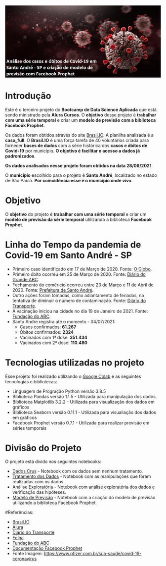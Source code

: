 <p align="center">
  <img alt="Análise dos casos e óbitos de Covid-19 em Santo André - SP e criação de modelo de previsão com Facebook Prophet" src="https://github.com/EltonGS/BC_DS_projeto_modulo_3/blob/main/imagens/covid-19_0.jpg" />
  
# Introdução 

Este é o terceiro projeto do **Bootcamp de Data Science Aplicada** que está sendo ministrado pela **Alura Cursos**.
O **objetivo** desse projeto é **trabalhar com uma série temporal** e criar um **modelo de previsão com a biblioteca Facebook Prophet**.

Os dados foram obtidos através do site [Brasil.IO](https://brasil.io/dataset/covid19/caso_full/). A planilha analisada é a **caso_full**.
O **Brasil.IO** é uma força tarefa de 40 voluntários criada para fornecer **bases de dados** com a série histórica dos **casos e óbitos de Covid-19** por município. **O objetivo é facilitar o acesso a dados já padronizados**.

**Os dados analisados nesse projeto foram obtidos na data 28/06/2021**.

O **município** escolhido para o projeto é **Santo André**, localizado no estado de São Paulo. **Por coincidência esse é o município onde vivo**.

# Objetivo
  
O **objetivo** do projeto é **trabalhar com uma série temporal** e criar um **modelo de previsão da série temporal** utilizando a biblioteca **Facebook Prophet**.
  
# Linha do Tempo da pandemia de Covid-19 em Santo André - SP
  
- Primeiro caso identificado em 17 de Março de 2020. Fonte: [O Globo](https://oglobo.globo.com/sociedade/santo-andre-no-abc-paulistaconfirma-primeiro-caso-de-coronavirus-24309496).
- Primeiro óbito ocorreu em 25 de Março de 2020. Fonte: [Diário do Grande ABC](https://www.dgabc.com.br/Noticia/3359925/santo-andre-registra-primeiro-obito-pelo-novo-coronavirus).
- Fechamento do coméricio ocorreu entre 23 de Março e 11 de Abril de 2020. Fonte: [Prefeitura de Santo André](https://www3.santoandre.sp.gov.br/coronavirus/?page_id=90#:~:text=Altera%20o%20Decreto%20n%C2%BA%2017.328,da%20pandemia%20decorrente%20do%20Coronav%C3%ADrus.).
- Outro ações foram tomadas, como adiantamento de feriados, na tentativa de diminuir o número de contaminação. Fonte: [Diário do Transporte](https://diariodotransporte.com.br/2020/05/19/quatro-cidades-do-abc-paulista-decretam-antecipacao-do-feriado-de-corpus-christi-e-tres-aguardam-aprovacao-do-legislativo/).
- A vacinação iniciou na cidade no dia 19 de Janeiro de 2021. Fonte: [Fundação do ABC](https://fuabc.org.br/noticias/santo-andre-chega-a-marca-de-100-mil-vacinados-contra-covid-19-no-aniversario-da-cidade/).
- Santo Andre registra até o momento - 04/07/2021:
  - Casos confirmados: **61.267**
  - Óbitos confirmados: **2324**
  - Vacinados com 1ª dose: **351.434**
  - Vacinados com 2ª dose: **110.480**
  
# Tecnologias utilizadas no projeto
  
Esse projeto foi realizado utilizando o [Google Colab](https://colab.research.google.com/) e as seguintes tecnologias e bibliotecas:
  - Linguagem de Progração Python versão 3.8.5
  - Biblioteca Pandas versão 1.1.5 - Utilizada para manipulação dos dados
  - Biblioteca Matplotlib 3.2.2 - Utilizada para visualização dos dados em gráficos
  - Biblioteca Seaborn versão 0.11.1 - Utilizada para visualiação dos dados em gráficos
  - Facebook Prophet versão 0.7.1 - Utilizada para realizar previsão em séries temporais
  
# Divisão do Projeto
  
O projeto está divido nos seguintes notebooks:
  - [Dados Crus](https://github.com/EltonGS/BC_DS_projeto_modulo_3/blob/main/Notebooks/dados_crus.ipynb) - Notebook com os dados sem nenhum tratamento.
  - [Tratamento dos Dados](https://github.com/EltonGS/BC_DS_projeto_modulo_3/blob/main/Notebooks/tratamento_dados.ipynb) - Notebook com as manipulações que foram realizadas com os dados.
  - [Análise Exploratória](https://github.com/EltonGS/BC_DS_projeto_modulo_3/blob/main/Notebooks/analise_exploratoria.ipynb) - Notebook com análise exploratória dos dados e verificação das hipóteses.
  - [Modelo de Previsão](https://github.com/EltonGS/BC_DS_projeto_modulo_3/blob/main/Notebooks/modelo_prophet.ipynb) - Notebook com a criação do modelo de previsão utilizando a biblioteca Facebook Prophet.
  
#Referências:
  
- [Brasil.IO](https://brasil.io/dataset/covid19/caso_full/)
- [Alura](https://www.alura.com.br/artigos/series-temporais-e-suas-aplicacoes)
- [Diário do Transporte](https://diariodotransporte.com.br/2020/05/19/quatro-cidades-do-abc-paulista-decretam-antecipacao-do-feriado-de-corpus-christi-e-tres-aguardam-aprovacao-do-legislativo/)
- [Folha](https://agora.folha.uol.com.br/sao-paulo/2021/03/veja-como-ficam-os-feriados-antecipados-nas-cidades-do-abc.shtml)
- [Fundação do ABC](https://fuabc.org.br/noticias/santo-andre-chega-a-marca-de-100-mil-vacinados-contra-covid-19-no-aniversario-da-cidade/)
- [Documentação Facebook Prophet](https://facebook.github.io/prophet/)
- Fonte Imagem: https://www.pfizer.com.br/sua-saude/covid-19-coronavirus
